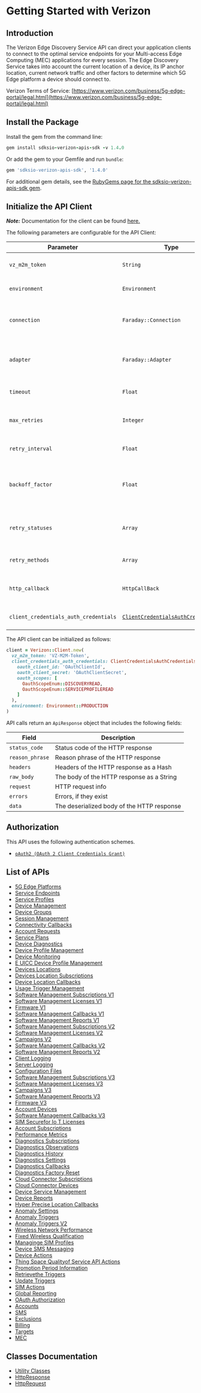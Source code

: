 
# Getting Started with Verizon

## Introduction

The Verizon Edge Discovery Service API can direct your application clients to connect to the optimal service endpoints for your Multi-access Edge Computing (MEC) applications for every session. The Edge Discovery Service takes into account the current location of a device, its IP anchor location, current network traffic and other factors to determine which 5G Edge platform a device should connect to.

Verizon Terms of Service: [https://www.verizon.com/business/5g-edge-portal/legal.html](https://www.verizon.com/business/5g-edge-portal/legal.html)

## Install the Package

Install the gem from the command line:

```ruby
gem install sdksio-verizon-apis-sdk -v 1.4.0
```

Or add the gem to your Gemfile and run `bundle`:

```ruby
gem 'sdksio-verizon-apis-sdk', '1.4.0'
```

For additional gem details, see the [RubyGems page for the sdksio-verizon-apis-sdk gem](https://rubygems.org/gems/sdksio-verizon-apis-sdk/versions/1.4.0).

## Initialize the API Client

**_Note:_** Documentation for the client can be found [here.](https://www.github.com/sdks-io/verizon-apis-ruby-sdk/tree/1.4.0/doc/client.md)

The following parameters are configurable for the API Client:

| Parameter | Type | Description |
|  --- | --- | --- |
| `vz_m2m_token` | `String` | M2M Session Token ([How to generate an M2M session token?](page:getting-started/5g-edge-developer-creds-token#obtaining-a-vz-m2m-session-token-programmatically)) |
| `environment` | `Environment` | The API environment. <br> **Default: `Environment.PRODUCTION`** |
| `connection` | `Faraday::Connection` | The Faraday connection object passed by the SDK user for making requests |
| `adapter` | `Faraday::Adapter` | The Faraday adapter object passed by the SDK user for performing http requests |
| `timeout` | `Float` | The value to use for connection timeout. <br> **Default: 60** |
| `max_retries` | `Integer` | The number of times to retry an endpoint call if it fails. <br> **Default: 0** |
| `retry_interval` | `Float` | Pause in seconds between retries. <br> **Default: 1** |
| `backoff_factor` | `Float` | The amount to multiply each successive retry's interval amount by in order to provide backoff. <br> **Default: 2** |
| `retry_statuses` | `Array` | A list of HTTP statuses to retry. <br> **Default: [408, 413, 429, 500, 502, 503, 504, 521, 522, 524]** |
| `retry_methods` | `Array` | A list of HTTP methods to retry. <br> **Default: %i[get put]** |
| `http_callback` | `HttpCallBack` | The Http CallBack allows defining callables for pre and post API calls. |
| `client_credentials_auth_credentials` | [`ClientCredentialsAuthCredentials`](https://www.github.com/sdks-io/verizon-apis-ruby-sdk/tree/1.4.0/doc/$a/https://www.github.com/sdks-io/verizon-apis-ruby-sdk/tree/1.4.0/oauth-2-client-credentials-grant.md) | The credential object for OAuth 2 Client Credentials Grant |

The API client can be initialized as follows:

```ruby
client = Verizon::Client.new(
  vz_m2m_token: 'VZ-M2M-Token',
  client_credentials_auth_credentials: ClientCredentialsAuthCredentials.new(
    oauth_client_id: 'OAuthClientId',
    oauth_client_secret: 'OAuthClientSecret',
    oauth_scopes: [
      OauthScopeEnum::DISCOVERYREAD,
      OauthScopeEnum::SERVICEPROFILEREAD
    ]
  ),
  environment: Environment::PRODUCTION
)
```

API calls return an `ApiResponse` object that includes the following fields:

| Field | Description |
|  --- | --- |
| `status_code` | Status code of the HTTP response |
| `reason_phrase` | Reason phrase of the HTTP response |
| `headers` | Headers of the HTTP response as a Hash |
| `raw_body` | The body of the HTTP response as a String |
| `request` | HTTP request info |
| `errors` | Errors, if they exist |
| `data` | The deserialized body of the HTTP response |

## Authorization

This API uses the following authentication schemes.

* [`oAuth2 (OAuth 2 Client Credentials Grant)`](https://www.github.com/sdks-io/verizon-apis-ruby-sdk/tree/1.4.0/doc/$a/https://www.github.com/sdks-io/verizon-apis-ruby-sdk/tree/1.4.0/oauth-2-client-credentials-grant.md)

## List of APIs

* [5G Edge Platforms](https://www.github.com/sdks-io/verizon-apis-ruby-sdk/tree/1.4.0/doc/controllers/5g-edge-platforms.md)
* [Service Endpoints](https://www.github.com/sdks-io/verizon-apis-ruby-sdk/tree/1.4.0/doc/controllers/service-endpoints.md)
* [Service Profiles](https://www.github.com/sdks-io/verizon-apis-ruby-sdk/tree/1.4.0/doc/controllers/service-profiles.md)
* [Device Management](https://www.github.com/sdks-io/verizon-apis-ruby-sdk/tree/1.4.0/doc/controllers/device-management.md)
* [Device Groups](https://www.github.com/sdks-io/verizon-apis-ruby-sdk/tree/1.4.0/doc/controllers/device-groups.md)
* [Session Management](https://www.github.com/sdks-io/verizon-apis-ruby-sdk/tree/1.4.0/doc/controllers/session-management.md)
* [Connectivity Callbacks](https://www.github.com/sdks-io/verizon-apis-ruby-sdk/tree/1.4.0/doc/controllers/connectivity-callbacks.md)
* [Account Requests](https://www.github.com/sdks-io/verizon-apis-ruby-sdk/tree/1.4.0/doc/controllers/account-requests.md)
* [Service Plans](https://www.github.com/sdks-io/verizon-apis-ruby-sdk/tree/1.4.0/doc/controllers/service-plans.md)
* [Device Diagnostics](https://www.github.com/sdks-io/verizon-apis-ruby-sdk/tree/1.4.0/doc/controllers/device-diagnostics.md)
* [Device Profile Management](https://www.github.com/sdks-io/verizon-apis-ruby-sdk/tree/1.4.0/doc/controllers/device-profile-management.md)
* [Device Monitoring](https://www.github.com/sdks-io/verizon-apis-ruby-sdk/tree/1.4.0/doc/controllers/device-monitoring.md)
* [E UICC Device Profile Management](https://www.github.com/sdks-io/verizon-apis-ruby-sdk/tree/1.4.0/doc/controllers/e-uicc-device-profile-management.md)
* [Devices Locations](https://www.github.com/sdks-io/verizon-apis-ruby-sdk/tree/1.4.0/doc/controllers/devices-locations.md)
* [Devices Location Subscriptions](https://www.github.com/sdks-io/verizon-apis-ruby-sdk/tree/1.4.0/doc/controllers/devices-location-subscriptions.md)
* [Device Location Callbacks](https://www.github.com/sdks-io/verizon-apis-ruby-sdk/tree/1.4.0/doc/controllers/device-location-callbacks.md)
* [Usage Trigger Management](https://www.github.com/sdks-io/verizon-apis-ruby-sdk/tree/1.4.0/doc/controllers/usage-trigger-management.md)
* [Software Management Subscriptions V1](https://www.github.com/sdks-io/verizon-apis-ruby-sdk/tree/1.4.0/doc/controllers/software-management-subscriptions-v1.md)
* [Software Management Licenses V1](https://www.github.com/sdks-io/verizon-apis-ruby-sdk/tree/1.4.0/doc/controllers/software-management-licenses-v1.md)
* [Firmware V1](https://www.github.com/sdks-io/verizon-apis-ruby-sdk/tree/1.4.0/doc/controllers/firmware-v1.md)
* [Software Management Callbacks V1](https://www.github.com/sdks-io/verizon-apis-ruby-sdk/tree/1.4.0/doc/controllers/software-management-callbacks-v1.md)
* [Software Management Reports V1](https://www.github.com/sdks-io/verizon-apis-ruby-sdk/tree/1.4.0/doc/controllers/software-management-reports-v1.md)
* [Software Management Subscriptions V2](https://www.github.com/sdks-io/verizon-apis-ruby-sdk/tree/1.4.0/doc/controllers/software-management-subscriptions-v2.md)
* [Software Management Licenses V2](https://www.github.com/sdks-io/verizon-apis-ruby-sdk/tree/1.4.0/doc/controllers/software-management-licenses-v2.md)
* [Campaigns V2](https://www.github.com/sdks-io/verizon-apis-ruby-sdk/tree/1.4.0/doc/controllers/campaigns-v2.md)
* [Software Management Callbacks V2](https://www.github.com/sdks-io/verizon-apis-ruby-sdk/tree/1.4.0/doc/controllers/software-management-callbacks-v2.md)
* [Software Management Reports V2](https://www.github.com/sdks-io/verizon-apis-ruby-sdk/tree/1.4.0/doc/controllers/software-management-reports-v2.md)
* [Client Logging](https://www.github.com/sdks-io/verizon-apis-ruby-sdk/tree/1.4.0/doc/controllers/client-logging.md)
* [Server Logging](https://www.github.com/sdks-io/verizon-apis-ruby-sdk/tree/1.4.0/doc/controllers/server-logging.md)
* [Configuration Files](https://www.github.com/sdks-io/verizon-apis-ruby-sdk/tree/1.4.0/doc/controllers/configuration-files.md)
* [Software Management Subscriptions V3](https://www.github.com/sdks-io/verizon-apis-ruby-sdk/tree/1.4.0/doc/controllers/software-management-subscriptions-v3.md)
* [Software Management Licenses V3](https://www.github.com/sdks-io/verizon-apis-ruby-sdk/tree/1.4.0/doc/controllers/software-management-licenses-v3.md)
* [Campaigns V3](https://www.github.com/sdks-io/verizon-apis-ruby-sdk/tree/1.4.0/doc/controllers/campaigns-v3.md)
* [Software Management Reports V3](https://www.github.com/sdks-io/verizon-apis-ruby-sdk/tree/1.4.0/doc/controllers/software-management-reports-v3.md)
* [Firmware V3](https://www.github.com/sdks-io/verizon-apis-ruby-sdk/tree/1.4.0/doc/controllers/firmware-v3.md)
* [Account Devices](https://www.github.com/sdks-io/verizon-apis-ruby-sdk/tree/1.4.0/doc/controllers/account-devices.md)
* [Software Management Callbacks V3](https://www.github.com/sdks-io/verizon-apis-ruby-sdk/tree/1.4.0/doc/controllers/software-management-callbacks-v3.md)
* [SIM Securefor Io T Licenses](https://www.github.com/sdks-io/verizon-apis-ruby-sdk/tree/1.4.0/doc/controllers/sim-securefor-io-t-licenses.md)
* [Account Subscriptions](https://www.github.com/sdks-io/verizon-apis-ruby-sdk/tree/1.4.0/doc/controllers/account-subscriptions.md)
* [Performance Metrics](https://www.github.com/sdks-io/verizon-apis-ruby-sdk/tree/1.4.0/doc/controllers/performance-metrics.md)
* [Diagnostics Subscriptions](https://www.github.com/sdks-io/verizon-apis-ruby-sdk/tree/1.4.0/doc/controllers/diagnostics-subscriptions.md)
* [Diagnostics Observations](https://www.github.com/sdks-io/verizon-apis-ruby-sdk/tree/1.4.0/doc/controllers/diagnostics-observations.md)
* [Diagnostics History](https://www.github.com/sdks-io/verizon-apis-ruby-sdk/tree/1.4.0/doc/controllers/diagnostics-history.md)
* [Diagnostics Settings](https://www.github.com/sdks-io/verizon-apis-ruby-sdk/tree/1.4.0/doc/controllers/diagnostics-settings.md)
* [Diagnostics Callbacks](https://www.github.com/sdks-io/verizon-apis-ruby-sdk/tree/1.4.0/doc/controllers/diagnostics-callbacks.md)
* [Diagnostics Factory Reset](https://www.github.com/sdks-io/verizon-apis-ruby-sdk/tree/1.4.0/doc/controllers/diagnostics-factory-reset.md)
* [Cloud Connector Subscriptions](https://www.github.com/sdks-io/verizon-apis-ruby-sdk/tree/1.4.0/doc/controllers/cloud-connector-subscriptions.md)
* [Cloud Connector Devices](https://www.github.com/sdks-io/verizon-apis-ruby-sdk/tree/1.4.0/doc/controllers/cloud-connector-devices.md)
* [Device Service Management](https://www.github.com/sdks-io/verizon-apis-ruby-sdk/tree/1.4.0/doc/controllers/device-service-management.md)
* [Device Reports](https://www.github.com/sdks-io/verizon-apis-ruby-sdk/tree/1.4.0/doc/controllers/device-reports.md)
* [Hyper Precise Location Callbacks](https://www.github.com/sdks-io/verizon-apis-ruby-sdk/tree/1.4.0/doc/controllers/hyper-precise-location-callbacks.md)
* [Anomaly Settings](https://www.github.com/sdks-io/verizon-apis-ruby-sdk/tree/1.4.0/doc/controllers/anomaly-settings.md)
* [Anomaly Triggers](https://www.github.com/sdks-io/verizon-apis-ruby-sdk/tree/1.4.0/doc/controllers/anomaly-triggers.md)
* [Anomaly Triggers V2](https://www.github.com/sdks-io/verizon-apis-ruby-sdk/tree/1.4.0/doc/controllers/anomaly-triggers-v2.md)
* [Wireless Network Performance](https://www.github.com/sdks-io/verizon-apis-ruby-sdk/tree/1.4.0/doc/controllers/wireless-network-performance.md)
* [Fixed Wireless Qualification](https://www.github.com/sdks-io/verizon-apis-ruby-sdk/tree/1.4.0/doc/controllers/fixed-wireless-qualification.md)
* [Managinge SIM Profiles](https://www.github.com/sdks-io/verizon-apis-ruby-sdk/tree/1.4.0/doc/controllers/managinge-sim-profiles.md)
* [Device SMS Messaging](https://www.github.com/sdks-io/verizon-apis-ruby-sdk/tree/1.4.0/doc/controllers/device-sms-messaging.md)
* [Device Actions](https://www.github.com/sdks-io/verizon-apis-ruby-sdk/tree/1.4.0/doc/controllers/device-actions.md)
* [Thing Space Qualityof Service API Actions](https://www.github.com/sdks-io/verizon-apis-ruby-sdk/tree/1.4.0/doc/controllers/thing-space-qualityof-service-api-actions.md)
* [Promotion Period Information](https://www.github.com/sdks-io/verizon-apis-ruby-sdk/tree/1.4.0/doc/controllers/promotion-period-information.md)
* [Retrievethe Triggers](https://www.github.com/sdks-io/verizon-apis-ruby-sdk/tree/1.4.0/doc/controllers/retrievethe-triggers.md)
* [Update Triggers](https://www.github.com/sdks-io/verizon-apis-ruby-sdk/tree/1.4.0/doc/controllers/update-triggers.md)
* [SIM Actions](https://www.github.com/sdks-io/verizon-apis-ruby-sdk/tree/1.4.0/doc/controllers/sim-actions.md)
* [Global Reporting](https://www.github.com/sdks-io/verizon-apis-ruby-sdk/tree/1.4.0/doc/controllers/global-reporting.md)
* [OAuth Authorization](https://www.github.com/sdks-io/verizon-apis-ruby-sdk/tree/1.4.0/doc/controllers/oauth-authorization.md)
* [Accounts](https://www.github.com/sdks-io/verizon-apis-ruby-sdk/tree/1.4.0/doc/controllers/accounts.md)
* [SMS](https://www.github.com/sdks-io/verizon-apis-ruby-sdk/tree/1.4.0/doc/controllers/sms.md)
* [Exclusions](https://www.github.com/sdks-io/verizon-apis-ruby-sdk/tree/1.4.0/doc/controllers/exclusions.md)
* [Billing](https://www.github.com/sdks-io/verizon-apis-ruby-sdk/tree/1.4.0/doc/controllers/billing.md)
* [Targets](https://www.github.com/sdks-io/verizon-apis-ruby-sdk/tree/1.4.0/doc/controllers/targets.md)
* [MEC](https://www.github.com/sdks-io/verizon-apis-ruby-sdk/tree/1.4.0/doc/controllers/mec.md)

## Classes Documentation

* [Utility Classes](https://www.github.com/sdks-io/verizon-apis-ruby-sdk/tree/1.4.0/doc/utility-classes.md)
* [HttpResponse](https://www.github.com/sdks-io/verizon-apis-ruby-sdk/tree/1.4.0/doc/http-response.md)
* [HttpRequest](https://www.github.com/sdks-io/verizon-apis-ruby-sdk/tree/1.4.0/doc/http-request.md)

